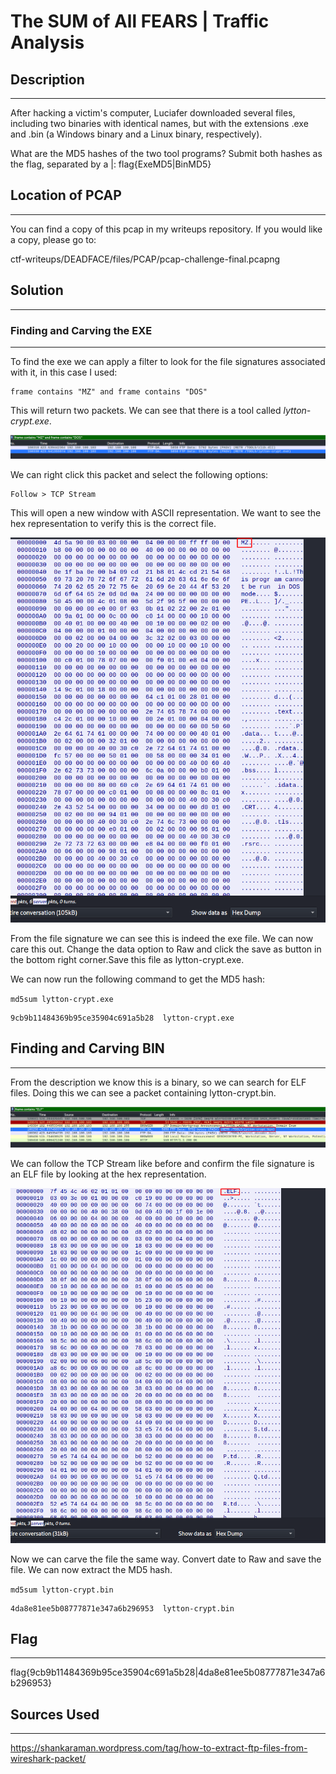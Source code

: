 # The SUM of All FEARS | Traffic Analysis

## Description 
- - -
After hacking a victim's computer, Luciafer downloaded several files, including two binaries with identical names, but with the extensions .exe and .bin (a Windows binary and a Linux binary, respectively).

What are the MD5 hashes of the two tool programs? Submit both hashes as the flag, separated by a |: flag{ExeMD5|BinMD5}

## Location of PCAP
- - -
You can find a copy of this pcap in my writeups repository. If you would like a copy, please go to:

ctf-writeups/DEADFACE/files/PCAP/pcap-challenge-final.pcapng


## Solution
- - -

### Finding and Carving the EXE
- - -
To find the exe we can apply a filter to look for the file signatures associated with it, in this case I used:

```
frame contains "MZ" and frame contains "DOS"
```

This will return two packets. We can see that there is a tool called _lytton-crypt.exe_.

<img src="../images/lytton-crypt-exe.png">

We can right click this packet and select the following options:

```
Follow > TCP Stream
```

This will open a new window with ASCII representation. We want to see the hex representation to verify this is the correct file.

<img src="../images/exe-hex.png">

From the file signature we can see this is indeed the exe file. We can now care this out. Change the data option to Raw and click the save as button in the bottom right corner.Save this file as lytton-crypt.exe.

We can now run the following command to get the MD5 hash:

`md5sum lytton-crypt.exe`
```       
9cb9b11484369b95ce35904c691a5b28  lytton-crypt.exe
```


## Finding and Carving BIN 
- - -
From the description we know this is a binary, so we can search for ELF files. Doing this we can see a packet containing lytton-crypt.bin.

<img src="../images/lytton-crypt-bin.png">

We can follow the TCP Stream like before and confirm the file signature is an ELF file by looking at the hex representation.

<img src="../images/bin-hex.png">

Now we can carve the file the same way. Convert date to Raw and save the file. We can now extract the MD5 hash.

`md5sum lytton-crypt.bin`
```
4da8e81ee5b08777871e347a6b296953  lytton-crypt.bin
```

## Flag
- - -

flag{9cb9b11484369b95ce35904c691a5b28|4da8e81ee5b08777871e347a6b296953}

## Sources Used
- - -
https://shankaraman.wordpress.com/tag/how-to-extract-ftp-files-from-wireshark-packet/
